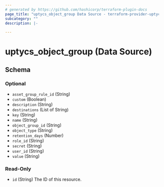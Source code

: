 ```yaml
---
# generated by https://github.com/hashicorp/terraform-plugin-docs
page_title: "uptycs_object_group Data Source - terraform-provider-uptycs"
subcategory: ""
description: |-
  
---
```


# uptycs_object_group (Data Source)





<!-- schema generated by tfplugindocs -->
## Schema

### Optional

- `asset_group_rule_id` (String)
- `custom` (Boolean)
- `description` (String)
- `destinations` (List of String)
- `key` (String)
- `name` (String)
- `object_group_id` (String)
- `object_type` (String)
- `retention_days` (Number)
- `role_id` (String)
- `secret` (String)
- `user_id` (String)
- `value` (String)

### Read-Only

- `id` (String) The ID of this resource.



